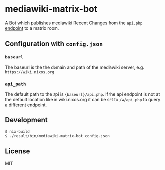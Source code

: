 # mediawiki-matrix-bot


A Bot which publishes mediawiki Recent Changes from the [`api.php` endpoint](https://wiki.nixos.org/w/api.php?action=help&modules=query%2Brecentchanges) to a matrix room.

## Configuration with `config.json`

### `baseurl`

The baseurl is the the domain and path of the mediawiki server, e.g.
`https://wiki.nixos.org`

### `api_path`
The default path to the api is `{baseurl}/api.php`. If the api endpoint is not
at the default location like in wiki.nixos.org it can be set to `/w/api.php` to
query a different endpoint.


## Development

```
$ nix-build
$ ./result/bin/mediawiki-matrix-bot config.json
```

## License
MIT
